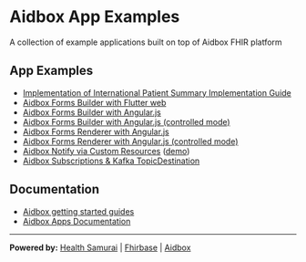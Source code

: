 # Aidbox App Examples

A collection of example applications built on top of Aidbox FHIR platform

## App Examples

- [Implementation of International Patient Summary Implementation Guide](/ips_ig)
- [Aidbox Forms Builder with Flutter web](/aidbox-forms-builder-flutter-web)
- [Aidbox Forms Builder with Angular.js](/aidbox-forms-builder-angular)
- [Aidbox Forms Builder with Angular.js (controlled mode)](/aidbox-forms-builder-angular-controlled)
- [Aidbox Forms Renderer with Angular.js](aidbox-forms-renderer-angular)
- [Aidbox Forms Renderer with Angular.js (controlled mode)](aidbox-forms-renderer-angular-controlled)
- [Aidbox Notify via Custom Resources](/aidbox-notify-via-custom-resources) ([demo](https://aidbox.github.io/app-examples/aidbox-notify-via-custom-resources/))
- [Aidbox Subscriptions & Kafka TopicDestination](/aidbox-subscriptions-to-kafka/)

## Documentation

- [Aidbox getting started guides](https://docs.aidbox.app/getting-started?utm_source=github&utm_medium=readme&utm_campaign=app-examples-repo)
- [Aidbox Apps Documentation](https://docs.aidbox.app/app-development/aidbox-sdk/aidbox-apps?utm_source=github&utm_medium=readme&utm_campaign=app-examples-repo)

***
**Powered by:**
[Health Samurai](http://www.health-samurai.io?utm_source=github&utm_medium=readme&utm_campaign=app-examples-repo) |
[Fhirbase](http://www.health-samurai.io/fhirbase?utm_source=github&utm_medium=readme&utm_campaign=app-examples-repo) |
[Aidbox](http://www.health-samurai.io/aidbox?utm_source=github&utm_medium=readme&utm_campaign=app-examples-repo)
